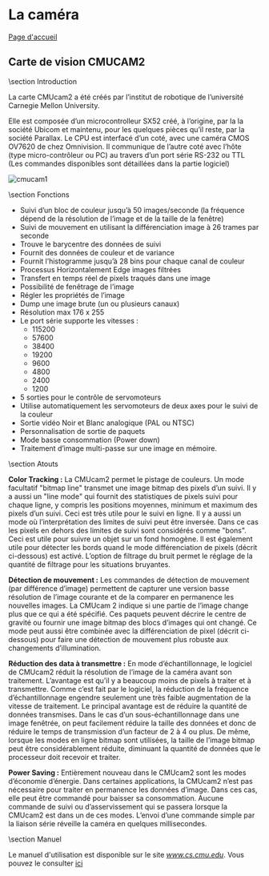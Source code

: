 # La caméra #

[Page d'accueil](../Rapport_Waquet-Dhalluin.html)

## Carte de vision CMUCAM2 ##

\section Introduction

La carte CMUcam2 a été créés par l’institut de robotique de l’université Carnegie Mellon University.

Elle est composée d’un microcontrolleur SX52 créé, à l’origine, par la la société Ubicom et maintenu, 
pour les quelques pièces qu’il reste, par la société Parallax. Le CPU est interfacé d’un coté, avec une caméra CMOS OV7620 de chez Omnivision.
Il communique de l’autre coté avec l’hôte (type micro-contrôleur ou PC) au travers d’un port série RS-232 ou TTL (Les commandes disponibles 
sont détaillées dans la partie logiciel)

![cmucam1]



\section Fonctions

-	Suivi d’un bloc de couleur jusqu’à 50 images/seconde (la fréquence dépend de la résolution de l’image et de la taille de la fenêtre)
-	Suivi de mouvement en utilisant la différenciation image à 26 trames par seconde
-	Trouve le barycentre des données de suivi
-	Fournit des données de couleur et de variance
-	Fournit l’histogramme jusqu’à 28 bins pour chaque canal de couleur
-	Processus Horizontalement Edge images filtrées
-	Transfert en temps réel de pixels traqués dans une image
-	Possibilité de fenêtrage de l’image
-	Régler les propriétés de l’image
-	Dump une image brute (un ou plusieurs canaux)
-	Résolution max 176 x 255
-	Le port série supporte les vitesses : 
	+	115200 
	+	57600 
	+	38400 
	+	19200 
	+	9600 
	+	4800 
	+	2400 
	+	1200
-	5 sorties pour le contrôle de servomoteurs
-	Utilise automatiquement les servomoteurs de deux axes pour le suivi de la couleur
-	Sortie vidéo Noir et Blanc analogique (PAL ou NTSC)
-	Personnalisation de sortie de paquets
-	Mode basse consommation (Power down)
-	Traitement d’image multi-passe sur une image en mémoire.

\section Atouts

__Color Tracking :__  La CMUcam2 permet le pistage de couleurs. Un mode facultatif "bitmap line" transmet une image bitmap des pixels d’un suivi. 
Il y a aussi un "line mode" qui fournit des statistiques de pixels suivi pour chaque ligne, y compris les positions moyennes, minimum et 
maximum des pixels d’un suivi. Ceci est très utile pour le suivi en ligne. Il y a aussi un mode où l’interprétation des limites de suivi 
peut être inversée. Dans ce cas les pixels en dehors des limites de suivi sont considérés comme "bons". Ceci est utile pour suivre un objet 
sur un fond homogène. Il est également utile pour détecter les bords quand le mode différenciation de pixels (décrit ci-dessous) est activé. 
L’option de filtrage du bruit permet le réglage de la quantité de filtrage pour les situations bruyantes.

__Détection de mouvement :__ Les commandes de détection de mouvement (par différence d’image) permettent de capturer une version basse résolution 
de l’image courante et de la comparer en permanence les nouvelles images. La CMUcam 2 indique si une partie de l’image change plus que ce qui
a été spécifié. Ces paquets peuvent décrire le centre de gravité ou fournir une image bitmap des blocs d’images qui ont changé. Ce mode peut
aussi être combinée avec la différenciation de pixel (décrit ci-dessous) pour faire une détection de mouvement plus robuste aux changements 
d’illumination.

__Réduction des data à transmettre :__ En mode d’échantillonnage, le logiciel de CMUcam2 réduit la résolution de l’image de la caméra avant 
son traitement. L’avantage est qu’il y a beaucoup moins de pixels à traiter et à transmettre. Comme c’est fait par le logiciel, la réduction 
de la fréquence d’échantillonnage engendre seulement une très faible augmentation de la vitesse de traitement. Le principal avantage est de 
réduire la quantité de données transmises. Dans le cas d’un sous-échantillonnage dans une image fenêtrée, on peut facilement réduire la taille 
des données et donc de réduire le temps de transmission d’un facteur de 2 à 4 ou plus. De même, lorsque les modes en ligne bitmap sont 
utilisées, la taille de l’image bitmap peut être considérablement réduite, diminuant la quantité de données que le processeur doit recevoir 
et traiter.

__Power Saving :__ Entièrement nouveau dans le CMUcam2 sont les modes d’économie d’énergie. Dans certaines applications, la CMUcam2 n’est pas 
nécessaire pour traiter en permanence les données d’image. Dans ces cas, elle peut être commandé pour baisser sa consommation. Aucune commande 
de suivi ou d’asservissement qui se passera lorsque la CMUcam2 est dans un de ces modes. L’envoi d’une commande simple par la liaison série 
réveille la caméra en quelques millisecondes.

\section Manuel

Le manuel d'utilisation est disponible sur le site _www.cs.cmu.edu_.
Vous pouvez le consulter [ici](http://www.cs.cmu.edu/~cmucam2/CMUcam2_manual.pdf)

[cmucam1]: ..\img\cmucam1.jpg "CMUCAM2"